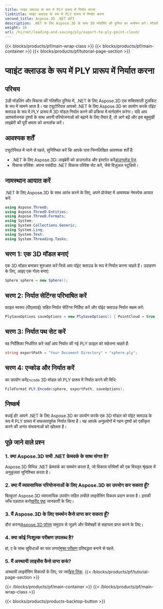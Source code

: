 ```yaml
---
title: प्वाइंट क्लाउड के रूप में PLY प्रारूप में निर्यात करना
linktitle: प्वाइंट क्लाउड के रूप में PLY प्रारूप में निर्यात करना
second_title: Aspose.3D .NET API
description: .NET के लिए Aspose.3D के साथ 3D मॉडलिंग की दुनिया का अन्वेषण करें। मॉडलों को आसानी से PLY प्रारूप में निर्यात करना सीखें। आश्चर्यजनक दृश्यों के साथ अपनी परियोजनाओं को उन्नत करें।
weight: 16
url: /hi/net/loading-and-saving/ply/export-to-ply-point-cloud/
---
```


{{< blocks/products/pf/main-wrap-class >}}
{{< blocks/products/pf/main-container >}}
{{< blocks/products/pf/tutorial-page-section >}}

# प्वाइंट क्लाउड के रूप में PLY प्रारूप में निर्यात करना

## परिचय
3डी मॉडलिंग और विकास की गतिशील दुनिया में, .NET के लिए Aspose.3D एक शक्तिशाली टूलकिट के रूप में सामने आता है। यह ट्यूटोरियल आपको .NET के लिए Aspose.3D का उपयोग करके पॉइंट क्लाउड के रूप में PLY प्रारूप में 3D मॉडल निर्यात करने की प्रक्रिया में मार्गदर्शन करेगा। यदि आप आश्चर्यजनक दृश्यों के साथ अपनी परियोजनाओं को बढ़ाने के लिए तैयार हैं, तो आगे बढ़ें और इस बहुमुखी लाइब्रेरी की पूरी क्षमता को अनलॉक करें।
## आवश्यक शर्तें
ट्यूटोरियल में जाने से पहले, सुनिश्चित करें कि आपके पास निम्नलिखित आवश्यक शर्तें हैं:
-  .NET के लिए Aspose.3D: लाइब्रेरी को डाउनलोड और इंस्टॉल करें[डाउनलोड पेज](https://releases.aspose.com/3d/net/).
- विकास परिवेश: अपना पसंदीदा .NET विकास परिवेश सेट करें, जैसे विज़ुअल स्टूडियो।
## नामस्थान आयात करें
.NET के लिए Aspose.3D के साथ आरंभ करने के लिए, अपने प्रोजेक्ट में आवश्यक नेमस्पेस आयात करें:
```csharp
using Aspose.ThreeD;
using Aspose.ThreeD.Entities;
using Aspose.ThreeD.Formats;
using System;
using System.Collections.Generic;
using System.Linq;
using System.Text;
using System.Threading.Tasks;
```
## चरण 1: एक 3D मॉडल बनाएं
एक 3D मॉडल बनाकर शुरुआत करें जिसे आप पॉइंट क्लाउड के रूप में निर्यात करना चाहते हैं। उदाहरण के लिए, आइए एक गोला बनाएं:
```csharp
Sphere sphere = new Sphere();
```
## चरण 2: निर्यात सेटिंग्स परिभाषित करें
फ़ाइल स्वरूप (पीएलवाई) सहित निर्यात सेटिंग्स निर्दिष्ट करें और पॉइंट क्लाउड निर्यात सक्षम करें:
```csharp
PlySaveOptions saveOptions = new PlySaveOptions() { PointCloud = true };
```
## चरण 3: निर्यात पथ सेट करें
वह निर्देशिका निर्धारित करें जहाँ आप निर्यात की गई PLY फ़ाइल को सहेजना चाहते हैं:
```csharp
string exportPath = "Your Document Directory" + "sphere.ply";
```
## चरण 4: एन्कोड और निर्यात करें
 का उपयोग करें`Encode` 3D मॉडल को PLY प्रारूप में निर्यात करने की विधि:
```csharp
FileFormat.PLY.Encode(sphere, exportPath, saveOptions);
```
## निष्कर्ष
बधाई हो! आपने .NET के लिए Aspose.3D का उपयोग करके एक 3D मॉडल को पॉइंट क्लाउड के रूप में PLY प्रारूप में सफलतापूर्वक निर्यात किया है। यह आपके अनुप्रयोगों में गहन दृश्यों को एकीकृत करने की अनंत संभावनाओं को खोलता है।

## पूछे जाने वाले प्रश्न
### 1. क्या Aspose.3D सभी .NET फ्रेमवर्क के साथ संगत है?
Aspose.3D विभिन्न .NET फ्रेमवर्क का समर्थन करता है, जो विकास परिवेशों की एक विस्तृत श्रृंखला में अनुकूलता सुनिश्चित करता है।
### 2. क्या मैं व्यावसायिक परियोजनाओं के लिए Aspose.3D का उपयोग कर सकता हूँ?
 बिल्कुल! Aspose.3D व्यावसायिक उपयोग सहित लचीले लाइसेंसिंग विकल्प प्रदान करता है। इसकी जाँच पड़ताल करो[खरीद पृष्ठ](https://purchase.aspose.com/buy) जानकारी के लिए।
### 3. मैं Aspose.3D के लिए समर्थन कैसे प्राप्त कर सकता हूँ?
 दौरा करना[Aspose.3D फोरम](https://forum.aspose.com/c/3d/18) समुदाय से जुड़ने और विशेषज्ञों से सहायता प्राप्त करने के लिए।
### 4. क्या कोई निःशुल्क परीक्षण उपलब्ध है?
 हां, ए के साथ सुविधाओं का पता लगाएं[मुफ्त परीक्षण](https://releases.aspose.com/) प्रतिबद्धता बनाने से पहले.
### 5. मैं अस्थायी लाइसेंस कैसे प्राप्त करूं?
 अस्थायी लाइसेंसिंग विकल्पों के लिए, पर जाएँ[इस लिंक](https://purchase.aspose.com/temporary-license/).
{{< /blocks/products/pf/tutorial-page-section >}}

{{< /blocks/products/pf/main-container >}}
{{< /blocks/products/pf/main-wrap-class >}}

{{< blocks/products/products-backtop-button >}}
